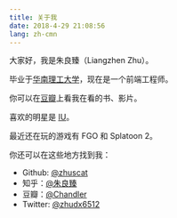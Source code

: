 ```yaml
---
title: 关于我
date: 2018-4-29 21:08:56
lang: zh-cmn
---
```


大家好，我是朱良臻（Liangzhen Zhu）。

毕业于[华南理工大学](http://www.scut.edu.cn/new/)，现在是一个前端工程师。

你可以在[豆瓣](https://www.douban.com/people/48336573/)上看我在看的书、影片。

喜欢的明星是 [IU](https://zh.wikipedia.org/wiki/IU_(%E8%89%BA%E4%BA%BA))。

最近还在玩的游戏有 FGO 和 Splatoon 2。

你还可以在这些地方找到我：

- Github: [@zhuscat](https://github.com/zhuscat)
- 知乎：[@朱良臻](https://www.zhihu.com/people/zhu-liang-zhen)
- 豆瓣：[@Chandler](https://www.douban.com/people/48336573/)
- Twitter: [@zhudx6512](https://twitter.com/zhudx6512)

